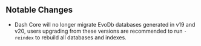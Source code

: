 Notable Changes
---------------

* Dash Core will no longer migrate EvoDb databases generated in v19 and v20, users upgrading
  from these versions are recommended to run `-reindex` to rebuild all databases and indexes.
